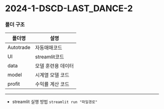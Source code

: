 # 2024-1-DSCD-LAST_DANCE-2

### 폴더 구조
|폴더명|설명|
|--------|--------|
|Autotrade|자동매매코드|
|UI|streamlit코드|
|data|모델 훈련용 데이터|
|model|시계열 모델 코드|
|profit|수익률 계산 코드|
---
- streamlit 실행 방법
`streamlit run "파일경로"`
